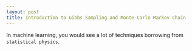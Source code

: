 ```yaml
---
layout: post
title: Introduction to Gibbs Sampling and Monte-Carlo Markov Chain
---
```


In machine learning, you would see a lot of techniques borrowing from `statistical physics`.